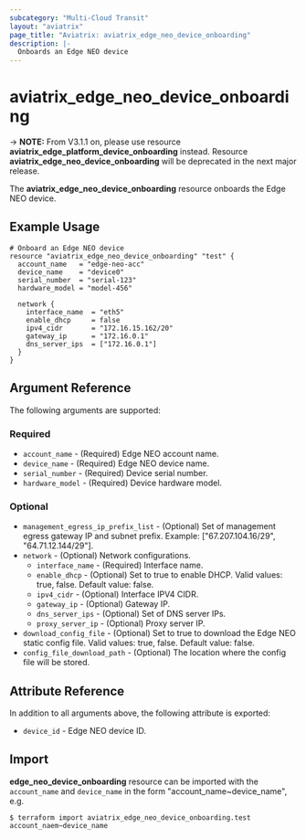 ```yaml
---
subcategory: "Multi-Cloud Transit"
layout: "aviatrix"
page_title: "Aviatrix: aviatrix_edge_neo_device_onboarding"
description: |-
  Onboards an Edge NEO device
---
```


# aviatrix_edge_neo_device_onboarding

-> **NOTE:** From V3.1.1 on, please use resource **aviatrix_edge_platform_device_onboarding** instead. Resource **aviatrix_edge_neo_device_onboarding** will be deprecated in the next major release.

The **aviatrix_edge_neo_device_onboarding** resource onboards the Edge NEO device.

## Example Usage

```hcl
# Onboard an Edge NEO device
resource "aviatrix_edge_neo_device_onboarding" "test" {
  account_name   = "edge-neo-acc"
  device_name    = "device0"
  serial_number  = "serial-123"
  hardware_model = "model-456"

  network {
    interface_name  = "eth5"
    enable_dhcp     = false
    ipv4_cidr       = "172.16.15.162/20"
    gateway_ip      = "172.16.0.1"
    dns_server_ips  = ["172.16.0.1"]
  }
}
```

## Argument Reference

The following arguments are supported:

### Required
* `account_name` - (Required) Edge NEO account name.
* `device_name` - (Required) Edge NEO device name.
* `serial_number` - (Required) Device serial number.
* `hardware_model` - (Required) Device hardware model.


### Optional
* `management_egress_ip_prefix_list` - (Optional) Set of management egress gateway IP and subnet prefix. Example: ["67.207.104.16/29", "64.71.12.144/29"].
* `network` - (Optional) Network configurations.
  * `interface_name` - (Required) Interface name.
  * `enable_dhcp` - (Optional) Set to true to enable DHCP. Valid values: true, false. Default value: false.
  * `ipv4_cidr` - (Optional) Interface IPV4 CIDR.
  * `gateway_ip` - (Optional) Gateway IP.
  * `dns_server_ips` - (Optional) Set of DNS server IPs.
  * `proxy_server_ip` - (Optional) Proxy server IP.
* `download_config_file` - (Optional) Set to true to download the Edge NEO static config file. Valid values: true, false. Default value: false.
* `config_file_download_path` - (Optional) The location where the config file will be stored.

## Attribute Reference

In addition to all arguments above, the following attribute is exported:

* `device_id` - Edge NEO device ID.

## Import

**edge_neo_device_onboarding** resource can be imported with the `account_name` and `device_name` in the form "account_name~device_name", e.g.

```
$ terraform import aviatrix_edge_neo_device_onboarding.test account_naem~device_name
```

